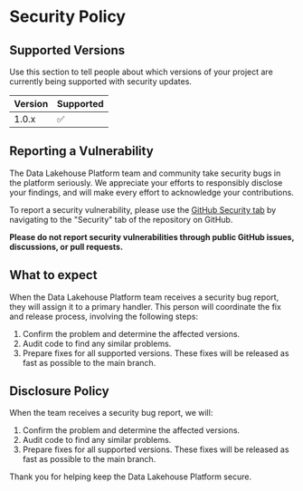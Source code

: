 # Security Policy

## Supported Versions

Use this section to tell people about which versions of your project are currently being supported with security updates.

| Version | Supported          |
| ------- | ------------------ |
| 1.0.x   | :white_check_mark: |

## Reporting a Vulnerability

The Data Lakehouse Platform team and community take security bugs in the platform seriously. We appreciate your efforts to responsibly disclose your findings, and will make every effort to acknowledge your contributions.

To report a security vulnerability, please use the [GitHub Security tab](https://github.com/gear6io/ranger/security/advisories) by navigating to the "Security" tab of the repository on GitHub.

**Please do not report security vulnerabilities through public GitHub issues, discussions, or pull requests.**

## What to expect

When the Data Lakehouse Platform team receives a security bug report, they will assign it to a primary handler. This person will coordinate the fix and release process, involving the following steps:

1. Confirm the problem and determine the affected versions.
2. Audit code to find any similar problems.
3. Prepare fixes for all supported versions. These fixes will be released as fast as possible to the main branch.

## Disclosure Policy

When the team receives a security bug report, we will:

1. Confirm the problem and determine the affected versions.
2. Audit code to find any similar problems.
3. Prepare fixes for all supported versions. These fixes will be released as fast as possible to the main branch.

Thank you for helping keep the Data Lakehouse Platform secure.

